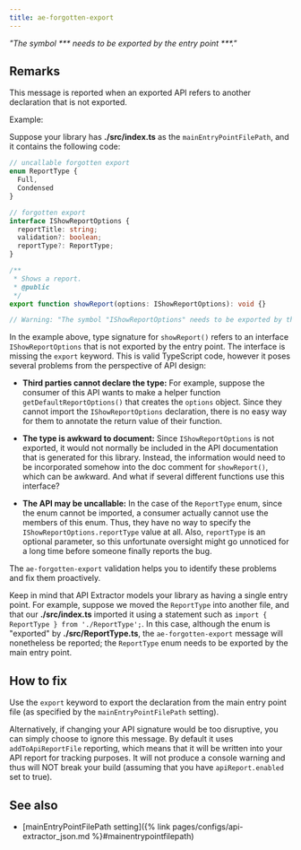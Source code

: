 ```yaml
---
title: ae-forgotten-export
---
```


_"The symbol *** needs to be exported by the entry point ***."_

## Remarks

This message is reported when an exported API refers to another declaration that is not exported.

Example:

Suppose your library has **./src/index.ts** as the `mainEntryPointFilePath`, and it contains the following code:

```ts
// uncallable forgotten export
enum ReportType {
  Full,
  Condensed
}

// forgotten export
interface IShowReportOptions {
  reportTitle: string;
  validation?: boolean;
  reportType?: ReportType;
}

/**
 * Shows a report.
 * @public
 */
export function showReport(options: IShowReportOptions): void {}

// Warning: "The symbol "IShowReportOptions" needs to be exported by the entry point src/index.d.ts."
```

In the example above, type signature for `showReport()` refers to an interface `IShowReportOptions` that is not
exported by the entry point. The interface is missing the `export` keyword. This is valid TypeScript code,
however it poses several problems from the perspective of API design:

- **Third parties cannot declare the type:** For example, suppose the consumer of this API wants to make a helper
  function `getDefaultReportOptions()` that creates the `options` object. Since they cannot import the
  `IShowReportOptions` declaration, there is no easy way for them to annotate the return value of their function.

- **The type is awkward to document:** Since `IShowReportOptions` is not exported, it would not normally be included
  in the API documentation that is generated for this library. Instead, the information would need to be incorporated
  somehow into the doc comment for `showReport()`, which can be awkward. And what if several different functions
  use this interface?

- **The API may be uncallable:** In the case of the `ReportType` enum, since the enum cannot be imported, a consumer
  actually cannot use the members of this enum. Thus, they have no way to specify the
  `IShowReportOptions.reportType` value at all. Also, `reportType` is an optional parameter, so this unfortunate
  oversight might go unnoticed for a long time before someone finally reports the bug.

The `ae-forgotten-export` validation helps you to identify these problems and fix them proactively.

Keep in mind that API Extractor models your library as having a single entry point. For example, suppose we moved
the `ReportType` into another file, and that our **./src/index.ts** imported it using a statement such as
`import { ReportType } from './ReportType';`. In this case, although the enum is "exported" by
**./src/ReportType.ts**, the `ae-forgotten-export` message will nonetheless be reported; the `ReportType` enum needs
to be exported by the main entry point.

## How to fix

Use the `export` keyword to export the declaration from the main entry point file (as specified by
the `mainEntryPointFilePath` setting).

Alternatively, if changing your API signature would be too disruptive, you can simply choose to ignore this message.
By default it uses `addToApiReportFile` reporting, which means that it will be written into your API report
for tracking purposes. It will not produce a console warning and thus will NOT break your build
(assuming that you have `apiReport.enabled` set to true).

## See also

- [mainEntryPointFilePath setting]({% link pages/configs/api-extractor_json.md %}#mainentrypointfilepath)
